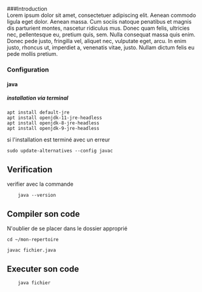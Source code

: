 ###Introduction  
Lorem ipsum dolor sit amet, consectetuer adipiscing elit. Aenean commodo ligula eget dolor. Aenean massa. Cum sociis natoque penatibus et magnis dis parturient montes, nascetur ridiculus mus. Donec quam felis, ultricies nec, pellentesque eu, pretium quis, sem. Nulla consequat massa quis enim. Donec pede justo, fringilla vel, aliquet nec, vulputate eget, arcu. In enim justo, rhoncus ut, imperdiet a, venenatis vitae, justo. Nullam dictum felis eu pede mollis pretium.
### Configuration 
#### java
##### installation via terminal 

	apt install default-jre
	apt install openjdk-11-jre-headless
	apt install openjdk-8-jre-headless
	apt install openjdk-9-jre-headless

si l'installation est terminé avec un erreur 

	sudo update-alternatives --config javac
	
## Verification

verifier avec la commande 

		java --version


## Compiler son code 
N'oublier de se placer dans le dossier approprié 

	cd ~/mon-repertoire

	javac fichier.java

## Executer son code 
		java fichier 



